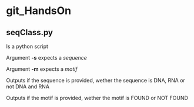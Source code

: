 # git_HandsOn

## seqClass.py

Is a python script

Argument **-s** expects a _sequence_ 

Argument **-m** expects a _motif_

Outputs if the sequence is provided, wether the sequence is DNA, RNA or not DNA and RNA

Outputs if the motif is provided, wether the motif is FOUND or NOT FOUND
